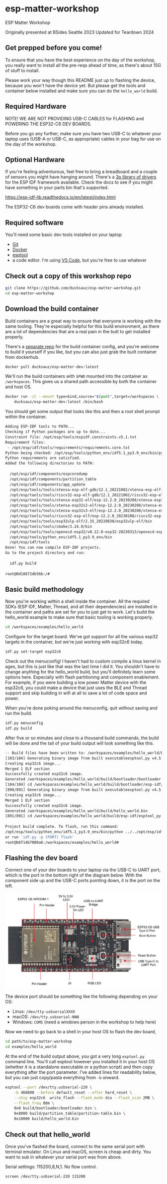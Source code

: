 # esp-matter-workshop
ESP Matter Workshop

Originally presented at BSides Seattle 2023
Updated for Teardown 2024

## Get prepped before you come!

To ensure that you have the best experience on the day of the
workshop, you really want to install all the pre-reqs ahead of
time, as there's about 15G of stuff to install.

Please work your way though this README just up to flashing the
device, because you won't have the device yet. But please get
the tools and container below installed and make sure you can do
the `hello_world` build.

## Required Hardware

NOTE! WE ARE NOT PROVIDING USB-C CABLES for FLASHING and POWERING
THE ESP32-C6 DEV BOARDS.

Before you go any further, make sure you have two USB-C to whatever
your laptop uses (USB-A or USB-C, as appropriate) cables in your bag
for use on the day of the workshop.

## Optional Hardware

If you're feeling adventurous, feel free to bring a breadboard and a
couple of sensors you might have hanging around. There's a [3p library
of drivers](https://github.com/UncleRus/esp-idf-lib) for the ESP IDF
framework available. Check the docs to see if you might have something in
your parts bin that's supported.

https://esp-idf-lib.readthedocs.io/en/latest/index.html

The ESP32-C6 dev boards come with header pins already installed.

## Required software

You'll need some basic dev tools installed on your laptop

* [Git](https://git-scm.com/book/en/v2/Getting-Started-Installing-Git)
* [Docker](https://docs.docker.com/get-docker/)
* [esptool](https://github.com/espressif/esptool)
* a code editor. I'm using [VS Code](https://code.visualstudio.com/download), but you're free to use whatever

## Check out a copy of this workshop repo

```bash
git clone https://github.com/ducksauz/esp-matter-workshop.git
cd esp-matter-workshop
```

## Download the build container

Build containers are a great way to ensure that everyone is working
with the same tooling. They're especially helpful for this build
environment, as there are a lot of dependencies that are a real pain
in the butt to get installed properly.

There's a [separate repo](https://github.com/ducksauz/esp-matter-dev)
for the build container config, and you're welcome to build it yourself
if you like, but you can also just grab the built container from dockerhub.

```bash
docker pull ducksauz/esp-matter-dev:latest
```

We'll run the build containers with `$PWD` mounted into the
container as `/workspaces`. This gives us a shared path accessible by
both the container and host OS.

```bash
docker run -it --mount type=bind,source="$(pwd)",target=/workspaces \
    ducksauz/esp-matter-dev:latest /bin/bash
```

You should get some output that looks like this and then a root shell
prompt within the container.

```bash
Adding ESP-IDF tools to PATH...
Checking if Python packages are up to date...
Constraint file: /opt/esp/tools/espidf.constraints.v5.1.txt
Requirement files:
 - /opt/esp/idf/tools/requirements/requirements.core.txt
Python being checked: /opt/esp/tools/python_env/idf5.1_py3.9_env/bin/python
Python requirements are satisfied.
Added the following directories to PATH:

  /opt/esp/idf/components/espcoredump
  /opt/esp/idf/components/partition_table
  /opt/esp/idf/components/app_update
  /opt/esp/tools/tools/xtensa-esp-elf-gdb/12.1_20221002/xtensa-esp-elf-gdb/bin
  /opt/esp/tools/tools/riscv32-esp-elf-gdb/12.1_20221002/riscv32-esp-elf-gdb/bin
  /opt/esp/tools/tools/xtensa-esp32-elf/esp-12.2.0_20230208/xtensa-esp32-elf/bin
  /opt/esp/tools/tools/xtensa-esp32s2-elf/esp-12.2.0_20230208/xtensa-esp32s2-elf/bin
  /opt/esp/tools/tools/xtensa-esp32s3-elf/esp-12.2.0_20230208/xtensa-esp32s3-elf/bin
  /opt/esp/tools/tools/riscv32-esp-elf/esp-12.2.0_20230208/riscv32-esp-elf/bin
  /opt/esp/tools/tools/esp32ulp-elf/2.35_20220830/esp32ulp-elf/bin
  /opt/esp/tools/tools/cmake/3.24.0/bin
  /opt/esp/tools/tools/openocd-esp32/v0.12.0-esp32-20230313/openocd-esp32/bin
  /opt/esp/tools/python_env/idf5.1_py3.9_env/bin
  /opt/esp/idf/tools
Done! You can now compile ESP-IDF projects.
Go to the project directory and run:

  idf.py build

root@0d18872db56b:/#
```

## Basic build methodology

Now you're working within a shell inside the container. All the required 
SDKs (ESP IDF, Matter, Thread, and all their dependencies) are installed 
in the container and paths are set for you to just get to work. Let's build
the hello_world example to make sure that basic tooling is working properly.

```bash
cd /workspaces/examples/hello_world
```

Configure for the target board. We've got support for all the various esp32
targets in the container, but we're just working with esp32c6 today.

```bash
idf.py set-target esp32c6
```

Check out the menuconfig! I haven't had to custom compile a linux kernel
in ages, but this is just like that was the last time I did it. You shouldn't
have to change anything for the hello_world build, but you'll definitely
learn some options here. Especially with flash partitioning and component
enablement. For example, if you were building a low power Matter device 
with the esp32c6, you could make a device that just uses the BLE and Thread
support and skip building in wifi at all to save a lot of code space and power.

When you're done poking around the menuconfig, quit without saving and run 
the build.

```bash
idf.py menuconfig
idf.py build
```

After five or so minutes and close to a thousand build commands, the build
will be done and the tail of your build output will look something like this.

```bash
-- Build files have been written to: /workspaces/examples/hello_world/build/bootloader
[103/104] Generating binary image from built executableesptool.py v4.5.1
Creating esp32c6 image...
Merged 1 ELF section
Successfully created esp32c6 image.
Generated /workspaces/examples/hello_world/build/bootloader/bootloader.bin
[104/104] cd /workspaces/examples/hello_world/build/bootloader/esp-idf/es...ader 0x0 /workspaces/examples/hello_world/build/bootloader/bootloader.binBootloader binary size 0x50b0 bytes. 0x2f50 bytes (37%) free.
[890/891] Generating binary image from built executableesptool.py v4.5.1
Creating esp32c6 image...
Merged 1 ELF section
Successfully created esp32c6 image.
Generated /workspaces/examples/hello_world/build/hello_world.bin
[891/891] cd /workspaces/examples/hello_world/build/esp-idf/esptool_py &&...artition-table.bin /workspaces/examples/hello_world/build/hello_world.binhello_world.bin binary size 0x1e500 bytes. Smallest app partition is 0x100000 bytes. 0xe1b00 bytes (88%) free.

Project build complete. To flash, run this command:
/opt/esp/tools/python_env/idf5.1_py3.9_env/bin/python ../../opt/esp/idf/components/esptool_py/esptool/esptool.py -p (PORT) -b 460800 --before default_reset --after hard_reset --chip esp32c6  write_flash --flash_mode dio --flash_size 2MB --flash_freq 80m 0x0 build/bootloader/bootloader.bin 0x8000 build/partition_table/partition-table.bin 0x10000 build/hello_world.bin
or run 'idf.py -p (PORT) flash'
root@b6f14b7080a6:/workspaces/examples/hello_world#
```

## Flashing the dev board

Connect one of your dev boards to your laptop via the USB-C to UART port,
which is the port in the bottom right of the diagram below. With the component
side up and the USB-C ports pointing down, it is the port on the left.

![Annotated diagram of ESP32-C6 board](specs/esp32-c6-devkitc-1-v1-annotated-photo.png)

The device port should be something like the following depending on your OS:

* Linux: `/dev/tty-usbserialXXXX`
* macOS: `/dev/tty.usbserial-NNN`
* Windows: `COM5` (need a windows person in the workshop to help here)

Now we need to go back to a shell in your host OS to flash the dev board,

```bash
cd path/to/esp-matter-workshop
cd examples/hello_world
```

At the end of the build output above, you got a very long `esptool.py` command line.
You'll call esptool however you installed it in your host OS (whether it is a standalone
executable or a python script) and then copy everything after the port parameter. I've
added lines for readability below, but you can just copy/pasta everything from `-b` onward.

```bash
esptool --port /dev/tty.usbserial-220 \
    -b 460800 --before default_reset --after hard_reset \
    --chip esp32c6  write_flash --flash_mode dio --flash_size 2MB \
    --flash_freq 80m \ 
    0x0 build/bootloader/bootloader.bin \
    0x8000 build/partition_table/partition-table.bin \
    0x10000 build/hello_world.bin
```

## Check out that hello_world

Once you've flashed the board, connect to the same serial port with
terminal emulator. On Linux and macOS, screen is cheap and dirty. You
want to sub in whatever your serial port was from above.

Serial settings: 115200,8,N,1. No flow control.

```bash
screen /dev/tty.usbserial-220 115200
```
